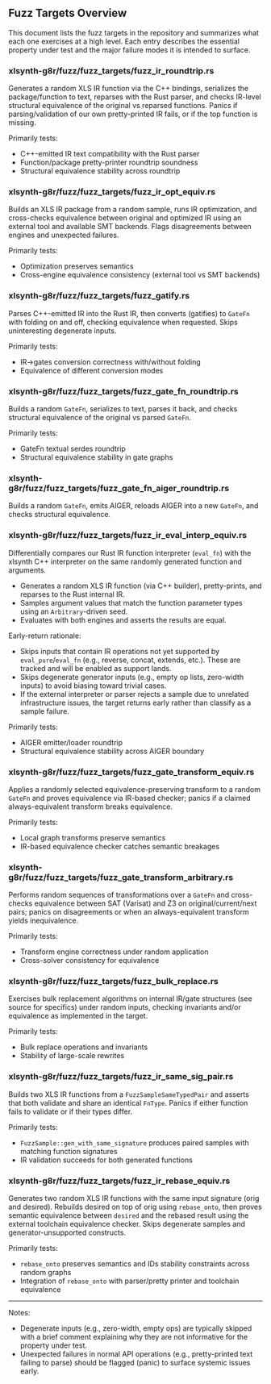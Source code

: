## Fuzz Targets Overview

This document lists the fuzz targets in the repository and summarizes what each one exercises at a high level. Each entry describes the essential property under test and the major failure modes it is intended to surface.

### xlsynth-g8r/fuzz/fuzz_targets/fuzz_ir_roundtrip.rs

Generates a random XLS IR function via the C++ bindings, serializes the package/function to text, reparses with the Rust parser, and checks IR-level structural equivalence of the original vs reparsed functions. Panics if parsing/validation of our own pretty-printed IR fails, or if the top function is missing.

Primarily tests:

- C++-emitted IR text compatibility with the Rust parser
- Function/package pretty-printer roundtrip soundness
- Structural equivalence stability across roundtrip

### xlsynth-g8r/fuzz/fuzz_targets/fuzz_ir_opt_equiv.rs

Builds an XLS IR package from a random sample, runs IR optimization, and cross-checks equivalence between original and optimized IR using an external tool and available SMT backends. Flags disagreements between engines and unexpected failures.

Primarily tests:

- Optimization preserves semantics
- Cross-engine equivalence consistency (external tool vs SMT backends)

### xlsynth-g8r/fuzz/fuzz_targets/fuzz_gatify.rs

Parses C++-emitted IR into the Rust IR, then converts (gatifies) to `GateFn` with folding on and off, checking equivalence when requested. Skips uninteresting degenerate inputs.

Primarily tests:

- IR→gates conversion correctness with/without folding
- Equivalence of different conversion modes

### xlsynth-g8r/fuzz/fuzz_targets/fuzz_gate_fn_roundtrip.rs

Builds a random `GateFn`, serializes to text, parses it back, and checks structural equivalence of the original vs parsed `GateFn`.

Primarily tests:

- GateFn textual serdes roundtrip
- Structural equivalence stability in gate graphs

### xlsynth-g8r/fuzz/fuzz_targets/fuzz_gate_fn_aiger_roundtrip.rs

Builds a random `GateFn`, emits AIGER, reloads AIGER into a new `GateFn`, and checks structural equivalence.

### xlsynth-g8r/fuzz/fuzz_targets/fuzz_ir_eval_interp_equiv.rs

Differentially compares our Rust IR function interpreter (`eval_fn`) with the xlsynth C++ interpreter on the same randomly generated function and arguments.

- Generates a random XLS IR function (via C++ builder), pretty-prints, and reparses to the Rust internal IR.
- Samples argument values that match the function parameter types using an `Arbitrary`-driven seed.
- Evaluates with both engines and asserts the results are equal.

Early-return rationale:

- Skips inputs that contain IR operations not yet supported by `eval_pure`/`eval_fn` (e.g., reverse, concat, extends, etc.). These are tracked and will be enabled as support lands.
- Skips degenerate generator inputs (e.g., empty op lists, zero-width inputs) to avoid biasing toward trivial cases.
- If the external interpreter or parser rejects a sample due to unrelated infrastructure issues, the target returns early rather than classify as a sample failure.

Primarily tests:

- AIGER emitter/loader roundtrip
- Structural equivalence stability across AIGER boundary

### xlsynth-g8r/fuzz/fuzz_targets/fuzz_gate_transform_equiv.rs

Applies a randomly selected equivalence-preserving transform to a random `GateFn` and proves equivalence via IR-based checker; panics if a claimed always-equivalent transform breaks equivalence.

Primarily tests:

- Local graph transforms preserve semantics
- IR-based equivalence checker catches semantic breakages

### xlsynth-g8r/fuzz/fuzz_targets/fuzz_gate_transform_arbitrary.rs

Performs random sequences of transformations over a `GateFn` and cross-checks equivalence between SAT (Varisat) and Z3 on original/current/next pairs; panics on disagreements or when an always-equivalent transform yields inequivalence.

Primarily tests:

- Transform engine correctness under random application
- Cross-solver consistency for equivalence

### xlsynth-g8r/fuzz/fuzz_targets/fuzz_bulk_replace.rs

Exercises bulk replacement algorithms on internal IR/gate structures (see source for specifics) under random inputs, checking invariants and/or equivalence as implemented in the target.

Primarily tests:

- Bulk replace operations and invariants
- Stability of large-scale rewrites

### xlsynth-g8r/fuzz/fuzz_targets/fuzz_ir_same_sig_pair.rs

Builds two XLS IR functions from a `FuzzSampleSameTypedPair` and asserts that both validate and share an identical `FnType`. Panics if either function fails to validate or if their types differ.

Primarily tests:

- `FuzzSample::gen_with_same_signature` produces paired samples with matching function signatures
- IR validation succeeds for both generated functions

### xlsynth-g8r/fuzz/fuzz_targets/fuzz_ir_rebase_equiv.rs

Generates two random XLS IR functions with the same input signature (orig and desired). Rebuilds desired on top of orig using `rebase_onto`, then proves semantic equivalence between `desired` and the rebased result using the external toolchain equivalence checker. Skips degenerate samples and generator-unsupported constructs.

Primarily tests:

- `rebase_onto` preserves semantics and IDs stability constraints across random graphs
- Integration of `rebase_onto` with parser/pretty printer and toolchain equivalence

______________________________________________________________________

Notes:

- Degenerate inputs (e.g., zero-width, empty ops) are typically skipped with a brief comment explaining why they are not informative for the property under test.
- Unexpected failures in normal API operations (e.g., pretty-printed text failing to parse) should be flagged (panic) to surface systemic issues early.
